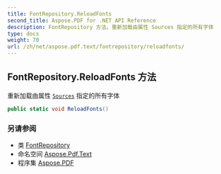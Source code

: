 ```yaml
---
title: FontRepository.ReloadFonts
second_title: Aspose.PDF for .NET API Reference
description: FontRepository 方法。重新加载由属性 Sources 指定的所有字体
type: docs
weight: 70
url: /zh/net/aspose.pdf.text/fontrepository/reloadfonts/
---
```

## FontRepository.ReloadFonts 方法

重新加载由属性 [`Sources`](../sources/) 指定的所有字体

```csharp
public static void ReloadFonts()
```

### 另请参阅

* 类 [FontRepository](../)
* 命名空间 [Aspose.Pdf.Text](../../../aspose.pdf.text/)
* 程序集 [Aspose.PDF](../../../)
